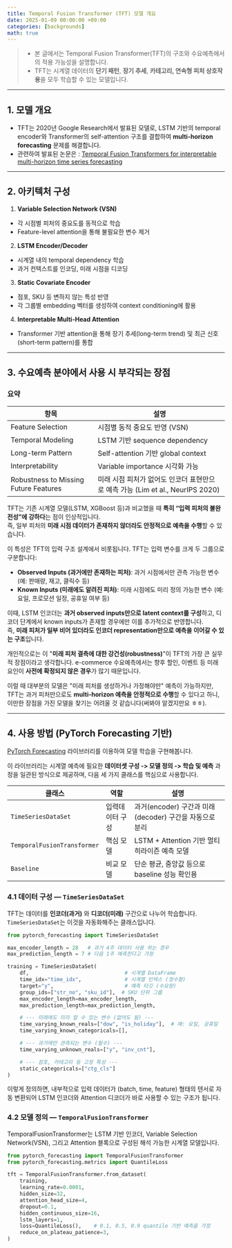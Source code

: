 ```yaml
---
title: Temporal Fusion Transformer (TFT) 모델 개요
date: 2025-01-09 00:00:00 +09:00
categories: [backgrounds]
math: true
---
```

> - 본 글에서는 Temporal Fusion Transformer(TFT)의 구조와 수요예측에서의 적용 가능성을 설명합니다.  
> - TFT는 시계열 데이터의 **단기 패턴**, **장기 추세**, **카테고리, 연속형 피처 상호작용**을 모두 학습할 수 있는 모델입니다.

---

## 1. 모델 개요

- TFT는 2020년 Google Research에서 발표된 모델로, LSTM 기반의 temporal encoder와 Transformer의 self-attention 구조를 결합하여 **multi-horizon forecasting** 문제를 해결합니다.
- 관련하여 발표된 논문은 : [Temporal Fusion Transformers for interpretable multi-horizon time series forecasting](https://www.sciencedirect.com/science/article/pii/S0169207021000637)

---

## 2. 아키텍처 구성

1. **Variable Selection Network (VSN)**
  - 각 시점별 피처의 중요도를 동적으로 학습
  - Feature-level attention을 통해 불필요한 변수 제거

2. **LSTM Encoder/Decoder**
  - 시계열 내의 temporal dependency 학습
  - 과거 컨텍스트를 인코딩, 미래 시점을 디코딩

3. **Static Covariate Encoder**
  - 점포, SKU 등 변하지 않는 특성 반영
  - 각 그룹별 embedding 벡터를 생성하여 context conditioning에 활용

4. **Interpretable Multi-Head Attention**
  - Transformer 기반 attention을 통해 장기 추세(long-term trend) 및 최근 신호(short-term pattern)를 통합

---

## 3. 수요예측 분야에서 사용 시 부각되는 장점
### 요약

| 항목 | 설명 |
|------|------|
| Feature Selection | 시점별 동적 중요도 반영 (VSN) |
| Temporal Modeling | LSTM 기반 sequence dependency |
| Long-term Pattern | Self-attention 기반 global context |
| Interpretability | Variable importance 시각화 가능 |
| Robustness to Missing Future Features | 미래 시점 피처가 없어도 인코더 표현만으로 예측 가능 (Lim et al., NeurIPS 2020) |

TFT는 기존 시계열 모델(LSTM, XGBoost 등)과 비교했을 때 **특히 “입력 피처의 불완전성”에 강하다**는 점이 인상적입니다.  
즉, 일부 피처의 **미래 시점 데이터가 존재하지 않더라도 안정적으로 예측을 수행**할 수 있습니다.

이 특성은 TFT의 입력 구조 설계에서 비롯됩니다. TFT는 입력 변수를 크게 두 그룹으로 구분합니다:

- **Observed Inputs (과거에만 존재하는 피처)**: 과거 시점에서만 관측 가능한 변수 (예: 판매량, 재고, 클릭수 등)
- **Known Inputs (미래에도 알려진 피처)**: 미래 시점에도 미리 정의 가능한 변수 (예: 요일, 프로모션 일정, 공휴일 여부 등)

이때, LSTM 인코더는 **과거 observed inputs만으로 latent context를 구성**하고, 디코더 단계에서 known inputs가 존재할 경우에만 이를 추가적으로 반영합니다.  
즉, **미래 피처가 일부 비어 있더라도 인코더 representation만으로 예측을 이어갈 수 있는 구조**입니다.

개인적으로는 이 "**미래 피처 결측에 대한 강건성(robustness)**"이 TFT의 가장 큰 실무적 장점이라고 생각합니다. e-commerce 수요예측에서는 향후 할인, 이벤트 등 미래 요인이 **사전에 확정되지 않은 경우**가 많기 때문입니다.  

이럴 때 대부분의 모델은 "미래 피처를 생성하거나 가정해야만" 예측이 가능하지만, TFT는 과거 피처만으로도 **multi-horizon 예측을 안정적으로 수행**할 수 있다고 하니, 이만한 장점을 가진 모델을 찾기는 어려울 것 같습니다(써봐야 알겠지만요 ㅎㅎ).

---

## 4. 사용 방법 (PyTorch Forecasting 기반)

[PyTorch Forecasting](https://pytorch-forecasting.readthedocs.io/en/stable/) 라이브러리를 이용하여 모델 학습을 구현해봅니다.

이 라이브러리는 시계열 예측에 필요한 **데이터셋 구성 -> 모델 정의 -> 학습 및 예측** 과정을 일관된 방식으로 제공하며, 다음 세 가지 클래스를 핵심으로 사용합니다.


| 클래스 | 역할 | 설명                                      |
|--------|------|-----------------------------------------|
| `TimeSeriesDataSet` | 입력데이터 구성 | 과거(encoder) 구간과 미래(decoder) 구간을 자동으로 분리 |
| `TemporalFusionTransformer` | 핵심 모델 | LSTM + Attention 기반 멀티히라이즌 예측 모델        |
| `Baseline` | 비교 모델 | 단순 평균, 중앙값 등으로 baseline 성능 확인용          |


### 4.1 데이터 구성 — `TimeSeriesDataSet`

TFT는 데이터를 **인코더(과거)** 와 **디코더(미래)** 구간으로 나누어 학습합니다. `TimeSeriesDataSet`는 이것을 자동화해주는 클래스입니다.

```python
from pytorch_forecasting import TimeSeriesDataSet

max_encoder_length = 28   # 과거 4주 데이터 사용 하는 경우
max_prediction_length = 7 # 다음 1주 예측한다고 가정

training = TimeSeriesDataSet(
    df,                               # 시계열 DataFrame
    time_idx="time_idx",              # 시계열 인덱스 (정수형)
    target="y",                       # 예측 타깃 (수요량)
    group_ids=["str_no", "sku_id"],  # SKU 단위 그룹
    max_encoder_length=max_encoder_length,
    max_prediction_length=max_prediction_length,

    # --- 미래에도 미리 알 수 있는 변수 (없어도 됨) ---
    time_varying_known_reals=["dow", "is_holiday"],  # 예: 요일, 공휴일
    time_varying_known_categoricals=[],

    # --- 과거에만 관측되는 변수 (필수) ---
    time_varying_unknown_reals=["y", "inv_cnt"],

    # --- 점포, 카테고리 등 고정 특성 ---
    static_categoricals=["ctg_cls"]
)
```

이렇게 정의하면, 내부적으로 입력 데이터가 (batch, time, feature) 형태의 텐서로 자동 변환되어 LSTM 인코더와 Attention 디코더가 바로 사용할 수 있는 구조가 됩니다.

### 4.2 모델 정의 — `TemporalFusionTransformer`

TemporalFusionTransformer는 LSTM 기반 인코더, Variable Selection Network(VSN), 그리고 Attention 블록으로 구성된 해석 가능한 시계열 모델입니다.

```python
from pytorch_forecasting import TemporalFusionTransformer
from pytorch_forecasting.metrics import QuantileLoss

tft = TemporalFusionTransformer.from_dataset(
    training,
    learning_rate=0.0001, 
    hidden_size=32,
    attention_head_size=4,
    dropout=0.1,
    hidden_continuous_size=16,
    lstm_layers=1,
    loss=QuantileLoss(),    # 0.1, 0.5, 0.9 quantile 기반 예측을 가정
    reduce_on_plateau_patience=3,
)
```

